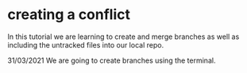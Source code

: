 # creating a conflict

In this tutorial we are learning to create and merge branches as well as including the untracked files into our local repo.




31/03/2021
We are going to create branches using the terminal.

